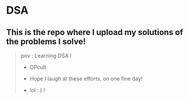 # DSA

## This is the repo where I upload my solutions of the problems I solve!

> pov : Learning DSA !
>
> 
> + DPcult 
>
> + Hope I laugh at these efforts, on one fine day!
> + lol : )   !
 
